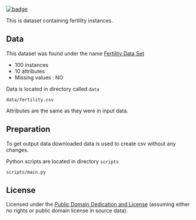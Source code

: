 <a href="https://datahub.io/core/fertility"><img src="https://badgen.net/badge/icon/View%20on%20datahub.io/orange?icon=https://datahub.io/datahub-cube-badge-icon.svg&label&scale=1.25)" alt="badge" /></a>

This is dataset containing fertility instances.

## Data

This dataset was found under the name [Fertility Data Set](https://archive.ics.uci.edu/ml/datasets/Fertility)

* 100 instances
* 10 attributes
* Missing values : NO

Data is located in directory called `data`

`data/fertility.csv`

Attributes are the same as they were in input data.

## Preparation

To get output data downloaded data is used to create csv without any changes.

Python scripts are located in directory `scripts`

`scripts/main.py`

## License
Licensed under the [Public Domain Dedication and License][pddl] (assuming
either no rights or public domain license in source data).

[pddl]: http://opendatacommons.org/licenses/pddl/1.0/